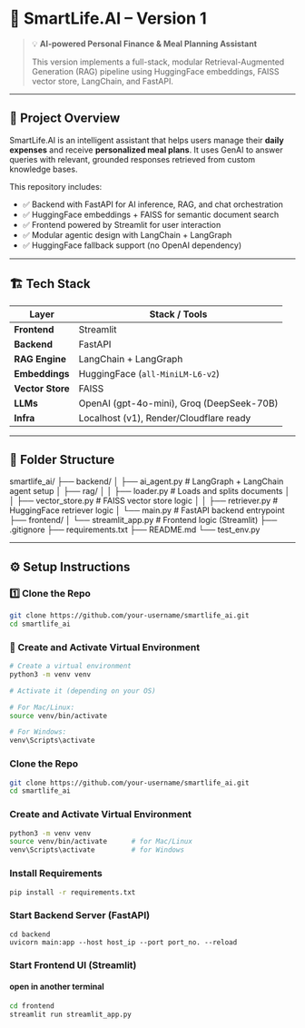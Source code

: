 # 🚀 SmartLife.AI – Version 1

> 💡 **AI-powered Personal Finance & Meal Planning Assistant**
>
> This version implements a full-stack, modular Retrieval-Augmented Generation (RAG) pipeline using HuggingFace embeddings, FAISS vector store, LangChain, and FastAPI.

---

## 📌 Project Overview

SmartLife.AI is an intelligent assistant that helps users manage their **daily expenses** and receive **personalized meal plans**. It uses GenAI to answer queries with relevant, grounded responses retrieved from custom knowledge bases.

This repository includes:
- ✅ Backend with FastAPI for AI inference, RAG, and chat orchestration
- ✅ HuggingFace embeddings + FAISS for semantic document search
- ✅ Frontend powered by Streamlit for user interaction
- ✅ Modular agentic design with LangChain + LangGraph
- ✅ HuggingFace fallback support (no OpenAI dependency)

---

## 🏗️ Tech Stack

| Layer          | Stack / Tools |
|----------------|---------------|
| **Frontend**   | Streamlit     |
| **Backend**    | FastAPI       |
| **RAG Engine** | LangChain + LangGraph |
| **Embeddings** | HuggingFace (`all-MiniLM-L6-v2`) |
| **Vector Store** | FAISS       |
| **LLMs**       | OpenAI (gpt-4o-mini), Groq (DeepSeek-70B) |
| **Infra**      | Localhost (v1), Render/Cloudflare ready |

---

## 📁 Folder Structure

smartlife_ai/
├── backend/
│   ├── ai_agent.py           # LangGraph + LangChain agent setup
│   ├── rag/
│   │   ├── loader.py         # Loads and splits documents
│   │   ├── vector_store.py   # FAISS vector store logic
│   │   ├── retriever.py      # HuggingFace retriever logic
│   └── main.py               # FastAPI backend entrypoint
├── frontend/
│   └── streamlit_app.py      # Frontend logic (Streamlit)
├── .gitignore
├── requirements.txt
├── README.md
└── test_env.py


---

## ⚙️ Setup Instructions

### 1️⃣ Clone the Repo

```bash
git clone https://github.com/your-username/smartlife_ai.git
cd smartlife_ai
```

### 🐍 Create and Activate Virtual Environment

```bash
# Create a virtual environment
python3 -m venv venv

# Activate it (depending on your OS)

# For Mac/Linux:
source venv/bin/activate

# For Windows:
venv\Scripts\activate
```

### Clone the Repo

```bash
git clone https://github.com/your-username/smartlife_ai.git
cd smartlife_ai
```

###  Create and Activate Virtual Environment

```bash
python3 -m venv venv
source venv/bin/activate      # for Mac/Linux
venv\Scripts\activate         # for Windows
```

### Install Requirements

```bash
pip install -r requirements.txt
```

### Start Backend Server (FastAPI)

```
cd backend
uvicorn main:app --host host_ip --port port_no. --reload
```
### Start Frontend UI (Streamlit)
#### open in another terminal

```bash
cd frontend
streamlit run streamlit_app.py
```




